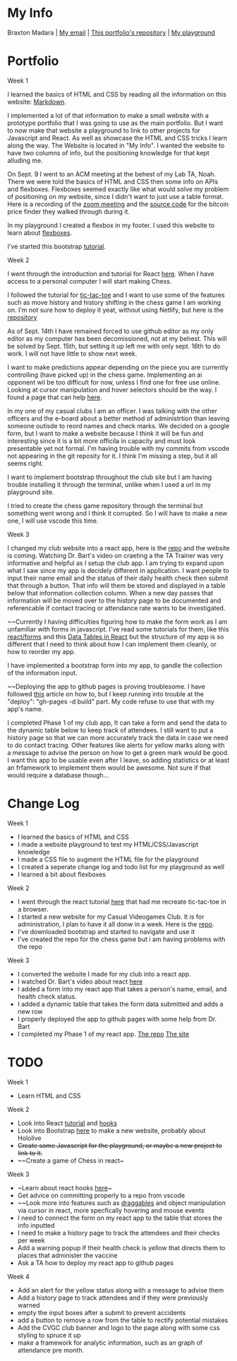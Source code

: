 # My Info
Braxton Madara |
[My email](mailto:stonex@udel.edu) |
[This portfolio's repository](https://github.com/stonex159/stonex159.github.io) |
[My playground](https://stonex159.github.io/My-Playground/)

# Portfolio
Week 1

 I learned the basics of HTML and CSS by reading all the information on this website: [Markdown](https://marksheet.io/).

 I implemented a lot of that information to make a small website with a prototype portfolio that I was going to use as the main portfolio. But I want to now make that website a playground to link to other projects for Javascript and React. As well as showcase the HTML and CSS tricks I learn along the way. The Website is located in "My Info". I wanted the website to have two columns of info, but the positioning knowledge for that kept alluding me. 

 On Sept. 9 I went to an ACM meeting at the behest of my Lab TA, Noah. There we were told the basics of HTML and CSS then some info on APIs and flexboxes. Flexboxes seemed exactly like what would solve my problem of positioning on my website, since I didn't want to just use a table format. Here is a recording of the [zoom meeting](https://drive.google.com/file/d/1ZVD_rT8q0kRqZYIcIqI7DgunETMVr2oM/view?usp=sharing) and the [source code](https://drive.google.com/file/d/1ZVD_rT8q0kRqZYIcIqI7DgunETMVr2oM/view?usp=sharing) for the bitcoin price finder they walked through during it.

 In my playground I created a flexbox in my footer. I used this website to learn about [flexboxes](https://css-tricks.com/snippets/css/a-guide-to-flexbox/).

 I've started this bootstrap [tutorial](https://www.w3schools.com/bootstrap4/bootstrap_get_started.asp).

Week 2  

 I went through the introduction and tutorial for React [here](https://reactjs.org/tutorial/tutorial.html). When I have access to a personal computer I will start making Chess.

 I followed the tutorial for [tic-tac-toe](https://reactjs.org/tutorial/tutorial.html) and I want to use some of the features such as move history and history shifting in the chess game I am working on. I'm not sure how to deploy it yeat, without using Netlify, but here is the [repository](https://github.com/stonex159/Tic-Tac-Toe)
 
 As of Sept. 14th I have remained forced to use github editor as my only editor as my computer has been decomissioned, not at my behest. This will be solved by Sept. 15th, but setting it up left me with only sept. 16th to do work. I will not have little to show next week.
 
 I want to make predictions appear depending on the piece you are currently controlling (have picked up) in the chess game. Implementing an ai opponent wil be too difficult for now, unless I find one for free use online. Looking at cursor manipulation and hover selectors should be the way. I found a page that can help [here](https://www.pluralsight.com/guides/create-a-hover-button-in-a-react-app).
 
 In my one of my casual clubs I am an officer. I was talking with the other officers and the e-board about a better method of administrtion than leaving someone outisde to reord names and check marks. We decided on a google form, but I want to make a website because I think it will be fun and interesting since it is a bit more officila in capacity and must look presentable yet not formal. I'm having trouble with my commits from vscode not appearing in the git reposity for it. I think I'm missing a step, but it all seems right.
 
 I want to implement bootstrap throughout the club site but I am having trouble installing it through the terminal, unlike when I used a url in my playground site.
 
 I tried to create the chess game repository through the terminal but something went wrong and I think it corrupted. So I will have to make a new one, I will use vscode this time.
 
Week 3  

 I changed my club website into a react app, here is the [repo](https://github.com/stonex159/CVGC-Site) and the website is coming. Watching Dr. Bart's video on craeting a the TA Trainer was very informative and helpful as I setup the club app. I am trying to expand upon what I saw since my app is decidely different in application. I want people to input their name email and the status of their daily health check then submit that through a button. That info will them be stored and displayed in a table below that information collection column. When a new day passes that information will be moved over to the history page to be documented and referencable if contact tracing or attendance rate wants to be investigated.
 
 ~~Currently I having difficulties figuring how to make the form work as I am unfamiliar with forms in javascript. I've read some tutorials for them, like this [react/forms](https://reactjs.org/docs/forms.html) and this [Data Tables in React](https://shopify.engineering/building-data-table-component-react) but the structure of my app is so different that I need to think about how I can implement them cleanly, or how to reorder my app.
 
 I have implemented a bootstrap form into my app, to gandle the collection of the information input.
 
 ~~Deploying the app to github pages is proving troublesome. I have followed [this](https://dev.to/yuribenjamin/how-to-deploy-react-app-in-github-pages-2a1f) article on how to, but I keep running into trouble at the "deploy": "gh-pages -d build" part. My code refuse to use that with my app's name.
 
 I completed Phase 1 of my club app, It can take a form and send the data to the dynamic table below to keep track of attendees. I still want to put a history page so that we can more accurately track the data in case we need to do contact tracing. Other features like alerts for yellow marks along with a message to advise the person on how to get a green mark would be good. I want this app to be usable even after I leave, so adding statistics or at least an frfamework to implement them would be awesome. Not sure if that would require a database though...

# Change Log
Week 1   
 - I learned the basics of HTML and CSS
 - I made a website playground to test my HTML/CSS/Javascript knowledge
 - I made a CSS file to augment the HTML file for the playground
 - I created a seperate change log and todo list for my playground as well
 - I learned a bit about flexboxes  
   
Week 2   
 - I went through the react tutorial [here](https://reactjs.org/tutorial/tutorial.html) that had me recreate tic-tac-toe in a browser.
 - I started a new website for my Casual Videogames Club. It is for administration, I plan to have it all donw in a week. Here is the [repo](https://github.com/stonex159/CVGC).
 - I've downloaded bootstrap and started to navigate and use it
 - I've created the repo for the chess game but i am having problems with the repo  
   
Week 3
 - I converted the website I made for my club into a react app.
 - I watched Dr. Bart's video about react [here](https://www.youtube.com/watch?v=q8eYF6cUi5c)
 - I added a form into my react app that takes a person's name, email, and health check status.
 - I added a dynamic table that takes the form data submitted and adds a new row
 - I properly deployed the app to github pages with some help from Dr. Bart
 - I completed my Phase 1 of my react app. [The repo](https://github.com/stonex159/CVGC-Site) [The site](https://stonex159.github.io/CVGC-Site/)

# TODO
Week 1   
 - Learn HTML and CSS  
  
Week 2   
 - Look into React [tutorial](https://reactjs.org/tutorial/tutorial.html) and [hooks](https://reactjs.org/docs/hooks-intro.html)
 - Look into Bootstrap [here](https://www.w3schools.com/bootstrap4/bootstrap_get_started.asp) to make a new website, probably about Hololive
 - ~~Create some Javascript for the playground, or maybe a new project to link to it.~~
 - ~~Create a game of Chess in react~  
  
Week 3   
 - ~Learn about react hooks [here](https://reactjs.org/docs/hooks-intro.html)~
 - Get advice on committing properly to a repo from vscode
 - ~~Look more into features such as [draggables](https://www.freecodecamp.org/news/reactjs-implement-drag-and-drop-feature-without-using-external-libraries-ad8994429f1a/) and object manipulation via cursor in react, more specfically hovering and mouse events
 - I need to connect the form on my react app to the table that stores the info inputted
 - I need to make a history page to track the attendees and their checks per week
 - Add a warning popup if their health check is yellow that directs them to places that administer the vaccine
 - Ask a TA how to deploy my react app to github pages  
 
Week 4
 - Add an alert for the yellow status along with a message to advise them
 - Add a history page to track attendees and if they were previously warned
 - empty the input boxes after a submit to prevent accidents
 - add a button to remove a row from the table to rectify potential mistakes
 - Add the CVGC club banner and logo to the page along with some css styling to spruce it up
 - make a framework for analytic information, such as an graph of attendance pre month.
